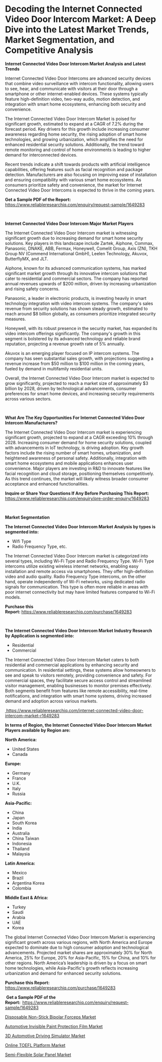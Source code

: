 <p><h1>Decoding the Internet Connected Video Door Intercom Market: A Deep Dive into the Latest Market Trends, Market Segmentation, and Competitive Analysis</h1></p><p><strong>Internet Connected Video Door Intercom Market Analysis and Latest Trends</strong></p>
<p><p>Internet Connected Video Door Intercoms are advanced security devices that combine video surveillance with intercom functionality, allowing users to see, hear, and communicate with visitors at their door through a smartphone or other internet-enabled devices. These systems typically feature high-definition video, two-way audio, motion detection, and integration with smart home ecosystems, enhancing both security and convenience.</p><p>The Internet Connected Video Door Intercom Market is poised for significant growth, estimated to expand at a CAGR of 7.2% during the forecast period. Key drivers for this growth include increasing consumer awareness regarding home security, the rising adoption of smart home technologies, and growing urbanization, which amplifies the need for enhanced residential security solutions. Additionally, the trend toward remote monitoring and control of home environments is leading to higher demand for interconnected devices.</p><p>Recent trends indicate a shift towards products with artificial intelligence capabilities, offering features such as facial recognition and package detection. Manufacturers are also focusing on improving ease of installation and ensuring compatibility with various smart home ecosystems. As consumers prioritize safety and convenience, the market for Internet Connected Video Door Intercoms is expected to thrive in the coming years.</p></p>
<p><strong>Get a Sample PDF of the Report:&nbsp;</strong> <a href="https://www.reliableresearchiq.com/enquiry/request-sample/1649283?utm_campaign=101&utm_medium=2&utm_source=Github&utm_content=ia&utm_term=15102024&utm_id=internet-connected-video-door-intercom">https://www.reliableresearchiq.com/enquiry/request-sample/1649283</a></p>
<p>&nbsp;</p>
<p><strong>Internet Connected Video Door Intercom Major Market Players</strong></p>
<p><p>The Internet Connected Video Door Intercom market is witnessing significant growth due to increasing demand for smart home security solutions. Key players in this landscape include Zartek, Aiphone, Commax, Panasonic, DNAKE, ABB, Fermax, Honeywell, Comelit Group, Axis (ZN), TKH Group NV (Commend International GmbH), Leelen Technology, Akuvox, ButterflyMX, and JLT.</p><p>Aiphone, known for its advanced communication systems, has marked significant market growth through its innovative intercom solutions that cater to residential and commercial sectors. The company has reported annual revenues upwards of $200 million, driven by increasing urbanization and rising safety concerns.</p><p>Panasonic, a leader in electronic products, is investing heavily in smart technology integration with video intercom systems. The company's sales revenue from security solutions has shown steady growth, estimated to reach around $8 billion globally, as consumers prioritize integrated security measures.</p><p>Honeywell, with its robust presence in the security market, has expanded its video intercom offerings significantly. The company's growth in this segment is bolstered by its advanced technology and reliable brand reputation, projecting a revenue growth rate of 5% annually.</p><p>Akuvox is an emerging player focused on IP intercom systems. The company has seen substantial sales growth, with projections suggesting a revenue increase from $50 million to $100 million in the coming years, fueled by demand in multifamily residential units.</p><p>Overall, the Internet Connected Video Door Intercom market is expected to grow significantly, projected to reach a market size of approximately $3 billion by 2028, driven by technological advancements, consumer preferences for smart home devices, and increasing security requirements across various sectors.</p></p>
<p>&nbsp;</p>
<p><strong>What Are The Key Opportunities For Internet Connected Video Door Intercom Manufacturers?</strong></p>
<p><p>The Internet Connected Video Door Intercom market is experiencing significant growth, projected to expand at a CAGR exceeding 10% through 2028. Increasing consumer demand for home security solutions, coupled with advancements in IoT technology, is driving adoption. Key growth factors include the rising number of smart homes, urbanization, and heightened awareness of personal safety. Additionally, integration with smart home ecosystems and mobile applications enhances user convenience. Major players are investing in R&D to innovate features like facial recognition and cloud storage, positioning themselves competitively. As this trend continues, the market will likely witness broader consumer acceptance and enhanced functionalities.</p></p>
<p><strong>Inquire or Share Your Questions If Any Before Purchasing This Report:</strong> <a href="https://www.reliableresearchiq.com/enquiry/pre-order-enquiry/1649283?utm_campaign=101&utm_medium=2&utm_source=Github&utm_content=ia&utm_term=15102024&utm_id=internet-connected-video-door-intercom">https://www.reliableresearchiq.com/enquiry/pre-order-enquiry/1649283</a></p>
<p>&nbsp;</p>
<p><strong>Market Segmentation</strong></p>
<p><strong>The Internet Connected Video Door Intercom Market Analysis by types is segmented into:</strong></p>
<p><ul><li>Wifi Type</li><li>Radio Frequency Type, etc.</li></ul></p>
<p><p>The Internet Connected Video Door Intercom market is categorized into several types, including Wi-Fi Type and Radio Frequency Type. Wi-Fi Type intercoms utilize existing wireless internet networks, enabling easy installation and remote access via smartphones. They offer high-definition video and audio quality. Radio Frequency Type intercoms, on the other hand, operate independently of Wi-Fi networks, using dedicated radio signals for communication. This type is often more reliable in areas with poor internet connectivity but may have limited features compared to Wi-Fi models.</p></p>
<p><strong>Purchase this Report:&nbsp;</strong><a href="https://www.reliableresearchiq.com/purchase/1649283?utm_campaign=101&utm_medium=2&utm_source=Github&utm_content=ia&utm_term=15102024&utm_id=internet-connected-video-door-intercom">https://www.reliableresearchiq.com/purchase/1649283</a></p>
<p>&nbsp;</p>
<p><strong>The Internet Connected Video Door Intercom Market Industry Research by Application is segmented into:</strong></p>
<p><ul><li>Residential</li><li>Commercial</li></ul></p>
<p><p>The Internet Connected Video Door Intercom Market caters to both residential and commercial applications by enhancing security and communication. In residential settings, these systems allow homeowners to see and speak to visitors remotely, providing convenience and safety. For commercial spaces, they facilitate secure access control and streamlined visitor management, enabling businesses to monitor premises effectively. Both segments benefit from features like remote accessibility, real-time notifications, and integration with smart home systems, driving increased demand and adoption across various markets.</p></p>
<p><a href="https://www.reliableresearchiq.com/internet-connected-video-door-intercom-market-r1649283?utm_campaign=101&utm_medium=2&utm_source=Github&utm_content=ia&utm_term=15102024&utm_id=internet-connected-video-door-intercom">&nbsp;https://www.reliableresearchiq.com/internet-connected-video-door-intercom-market-r1649283</a></p>
<p><strong>In terms of Region, the Internet Connected Video Door Intercom Market Players available by Region are:</strong></p>
<p>
    <p> <strong> North America: </strong>
        <ul>
            <li>United States</li>
            <li>Canada</li>
        </ul>
        </p> 
    <p> <strong> Europe: </strong>
        <ul>
            <li>Germany</li>
            <li>France</li>
            <li>U.K.</li>
            <li>Italy</li>
            <li>Russia</li>
        </ul>
        </p> 
    <p> <strong> Asia-Pacific: </strong>
        <ul>
            <li>China</li>
            <li>Japan</li>
            <li>South Korea</li>
            <li>India</li>
            <li>Australia</li>
            <li>China Taiwan</li>
            <li>Indonesia</li>
            <li>Thailand</li>
            <li>Malaysia</li>
        </ul>
        </p> 
    <p> <strong> Latin America: </strong>
        <ul>
            <li>Mexico</li>
            <li>Brazil</li>
            <li>Argentina Korea</li>
            <li>Colombia</li>
        </ul>
        </p> 
    <p> <strong> Middle East & Africa: </strong>
        <ul>
            <li>Turkey</li>
            <li>Saudi</li>
            <li>Arabia</li>
            <li>UAE</li>
            <li>Korea</li>
        </ul>
    </p>
    </p>
<p><p>The global Internet Connected Video Door Intercom Market is experiencing significant growth across various regions, with North America and Europe expected to dominate due to high consumer adoption and technological advancements. Projected market shares are approximately 30% for North America, 25% for Europe, 20% for Asia-Pacific, 15% for China, and 10% for other regions. North America’s leadership is driven by a focus on smart home technologies, while Asia-Pacific's growth reflects increasing urbanization and demand for enhanced security solutions.</p></p>
<p><strong>Purchase this Report: </strong><a href="https://www.reliableresearchiq.com/purchase/1649283?utm_campaign=101&utm_medium=2&utm_source=Github&utm_content=ia&utm_term=15102024&utm_id=internet-connected-video-door-intercom">https://www.reliableresearchiq.com/purchase/1649283</a></p>
<p>&nbsp;<strong>Get a Sample PDF of the Report:&nbsp;&nbsp;</strong><a href="https://www.reliableresearchiq.com/enquiry/request-sample/1649283?utm_campaign=101&utm_medium=2&utm_source=Github&utm_content=ia&utm_term=15102024&utm_id=internet-connected-video-door-intercom">https://www.reliableresearchiq.com/enquiry/request-sample/1649283</a></p>
<p><strong></strong></p>
<p><p><a href="https://www.linkedin.com/pulse/disposable-non-stick-bipolar-forceps-market-drivers-challenges-w2pie?utm_campaign=101&utm_medium=2&utm_source=Github&utm_content=ia&utm_term=15102024&utm_id=internet-connected-video-door-intercom">Disposable Non-Stick Bipolar Forceps Market</a></p><p><a href="https://github.com/ellenqyqdyches/Market-Research-Report-List-1/blob/main/automotive-invisible-paint-protection-film-market.md?utm_campaign=101&utm_medium=2&utm_source=Github&utm_content=ia&utm_term=15102024&utm_id=internet-connected-video-door-intercom">Automotive Invisible Paint Protection Film Market</a></p><p><a href="https://www.linkedin.com/pulse/emerging-trends-3d-automotive-driving-simulator-market-detailed-qxr4f?utm_campaign=101&utm_medium=2&utm_source=Github&utm_content=ia&utm_term=15102024&utm_id=internet-connected-video-door-intercom">3D Automotive Driving Simulator Market</a></p><p><a href="https://www.linkedin.com/pulse/unveiling-market-trends-global-online-toefl-platform-growth-oigke?utm_campaign=101&utm_medium=2&utm_source=Github&utm_content=ia&utm_term=15102024&utm_id=internet-connected-video-door-intercom">Online TOEFL Platform Market</a></p><p><a href="https://github.com/azucena6lzcou/Market-Research-Report-List-1/blob/main/semi-flexible-solar-panel-market.md?utm_campaign=101&utm_medium=2&utm_source=Github&utm_content=ia&utm_term=15102024&utm_id=internet-connected-video-door-intercom">Semi-Flexible Solar Panel Market</a></p></p>